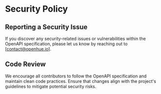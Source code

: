 # Security Policy

## Reporting a Security Issue

If you discover any security-related issues or vulnerabilities within the OpenAPI specification, please let us know by reaching out to [contact@openhue.io].

## Code Review

We encourage all contributors to follow the OpenAPI specification and maintain clean code practices. 
Ensure that changes align with the project's guidelines to mitigate potential security risks.
